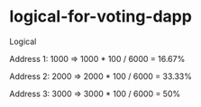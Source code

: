 # logical-for-voting-dapp
Logical



Address 1: 1000 => 1000 * 100 / 6000 = 16.67%


Address 2: 2000 => 2000 * 100 / 6000 = 33.33%



Address 3: 3000 => 3000 * 100 / 6000 = 50%
